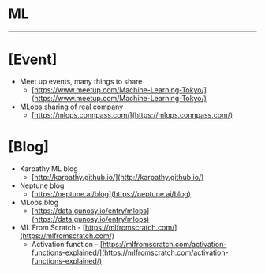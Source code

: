# ML

---

# [Event]

- Meet up events, many things to share
    - [https://www.meetup.com/Machine-Learning-Tokyo/](https://www.meetup.com/Machine-Learning-Tokyo/)
- MLops sharing of real company
    - [https://mlops.connpass.com/](https://mlops.connpass.com/)

# [Blog]

- Karpathy ML blog
    - [http://karpathy.github.io/](http://karpathy.github.io/)
- Neptune blog
    - [https://neptune.ai/blog](https://neptune.ai/blog)
- MLops blog
    - [https://data.gunosy.io/entry/mlops](https://data.gunosy.io/entry/mlops)
- ML From Scratch - [https://mlfromscratch.com/](https://mlfromscratch.com/)
    - Activation function - [https://mlfromscratch.com/activation-functions-explained/](https://mlfromscratch.com/activation-functions-explained/)